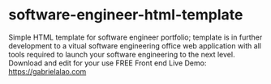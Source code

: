 # software-engineer-html-template
Simple HTML template for software engineer portfolio; template is in further development to a vitual software engineering office web application with all tools required to launch your software engineering to the next level.
Download and edit for your use FREE
Front end Live Demo: https://gabrielalao.com
